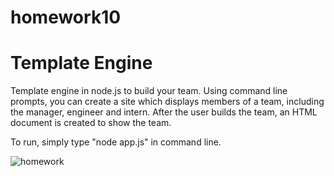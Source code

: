 # homework10 
# Template Engine

Template engine in node.js to build your team.
Using command line prompts, you can create a site which displays members of a team,
including the manager, engineer and intern. After the user builds the team, an HTML
document is created to show the team.

To run, simply type "node app.js" in command line. 

![homework](homework10.gif)
